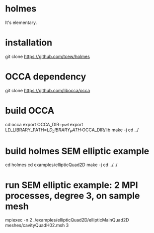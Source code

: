 # holmes
It's elementary.

# installation
git clone https://github.com/tcew/holmes

# OCCA dependency
git clone https://github.com/libocca/occa

# build OCCA
cd occa
export OCCA_DIR=`pwd`
export LD_LIBRARY_PATH=$LD_LIBRARY_PATH:$OCCA_DIR/lib
make -j
cd ../

# build holmes SEM elliptic example
cd holmes
cd examples/ellipticQuad2D
make -j
cd ../../

# run SEM elliptic example: 2 MPI processes, degree 3, on sample mesh
mpiexec -n 2 ./examples/ellipticQuad2D/ellipticMainQuad2D meshes/cavityQuadH02.msh 3
